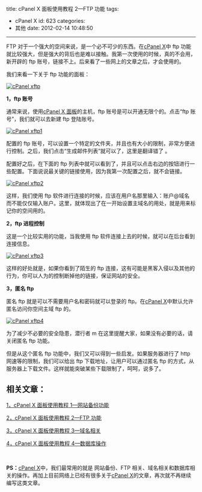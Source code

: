title: cPanel X 面板使用教程 2—FTP 功能
tags:

- cPanel X
  id: 623
  categories:
- 其他
  date: 2012-02-14 10:48:50

---

FTP 对于一个强大的空间来说，是一个必不可少的东西。在[cPanel X](http://www.qianxingzhem.com/post-tag/cpanel-x)中 ftp 功能就比较强大，但是强大的背后也是难以接触。我第一次使用的时候，真的不会用，新开辟的 ftp 账号，链接不上。后来看了一些网上的文章之后，才会使用的。

我们来看一下关于 ftp 功能的面板：

[![](https://qxzm-cdn.sapi.work/blog/2012/02/cPanel-xftp5.jpg "cPanel xftp")](https://qxzm-cdn.sapi.work/blog/2012/02/cPanel-xftp5.jpg)

**1，ftp 账号**

通常来说，使用[cPanel X 面板](http://www.qianxingzhem.com/post-tag/cpanel-x)的主机，ftp 账号是可以开通无限个的。点击“ftp 账号”，我们就可以去新建 ftp 登陆账号。

[![](https://qxzm-cdn.sapi.work/blog/2012/02/cPanel-xftp1.jpg "cPanel xftp1")](https://qxzm-cdn.sapi.work/blog/2012/02/cPanel-xftp1.jpg)

配置的 ftp 账号，可以设置一个特定的文件夹，并且也有大小的限制，非常方便进行控制。之后，我们点击“生成邮件列表”就可以了，这里是翻译错了 。

配置好之后，在下面的 ftp 列表中就可以看到了，并且可以点击右边的按钮进行一些配置。下面说说最关键的链接使用，因为我第一次配置之后，就不会链接。

[![](https://qxzm-cdn.sapi.work/blog/2012/02/cPanel-xftp2.jpg "cPanel xftp2")](https://qxzm-cdn.sapi.work/blog/2012/02/cPanel-xftp2.jpg)

这样，我们使用 ftp 软件进行连接的时候，应该在用户名那里输入：账户@域名 而不能仅仅输入账户。这里，就体现出了在一开始设置主域名的用处，就是用来标记你的空间用的。

**2，ftp 进程控制**

这是一个比较实用的功能，当我使用 ftp 软件连接上去的时候，就可以在后台看到连接信息。

[![](https://qxzm-cdn.sapi.work/blog/2012/02/cPanel-xftp3.jpg "cPanel xftp3")](https://qxzm-cdn.sapi.work/blog/2012/02/cPanel-xftp3.jpg)

这样的好处就是，如果你看到了陌生的 ftp 连接，这有可能是黑客入侵以及其他的行为，你可以人为的控制断掉他的链接，保证网站的安全。

**3，匿名 ftp**

匿名 ftp 就是可以不需要用户名和密码就可以登录的 ftp。在[cPanel X](http://www.qianxingzhem.com/post-tag/cpanel-x)中默认允许匿名访问你空间主域 ftp 的。

[![](https://qxzm-cdn.sapi.work/blog/2012/02/cPanel-xftp4.jpg "cPanel xftp4")](https://qxzm-cdn.sapi.work/blog/2012/02/cPanel-xftp4.jpg)

为了减少不必要的安全隐患，潜行者 m 在这里提醒大家，如果没有必要的话，请关闭匿名 ftp 功能。

但是从这个匿名 ftp 功能中，我们又可以得到一些启发。如果服务器进行了 http 网速等的限制，我们可以给出 ftp 下载地址，让用户可以通过匿名 ftp 的方式，从服务器上下载文件。这样就能突破某些下载限制了，呵呵，说多了。

## 相关文章：

[1，cPanel X 面板使用教程 1—网站备份功能](http://www.qianxingzhem.com/post-589.html)

[2，cPanel X 面板使用教程 2—FTP 功能](http://www.qianxingzhem.com/post-623.html)

[3，cPanel X 面板使用教程 3—域名相关](http://www.qianxingzhem.com/post-661.html)

[4，cPanel X 面板使用教程 4—数据库操作](http://www.qianxingzhem.com/post-693.html)

&nbsp;

**PS：**[cPanel X](http://www.qianxingzhem.com/post-tag/cpanel-x)中，我们最常用的就是 网站备份、FTP 相关、域名相关和数据库相关的操作。再加上目前网络上已经有很多关于[cPanel X](http://www.qianxingzhem.com/post-tag/cpanel-x)的文章，再次就不再继续编写这类文章。
